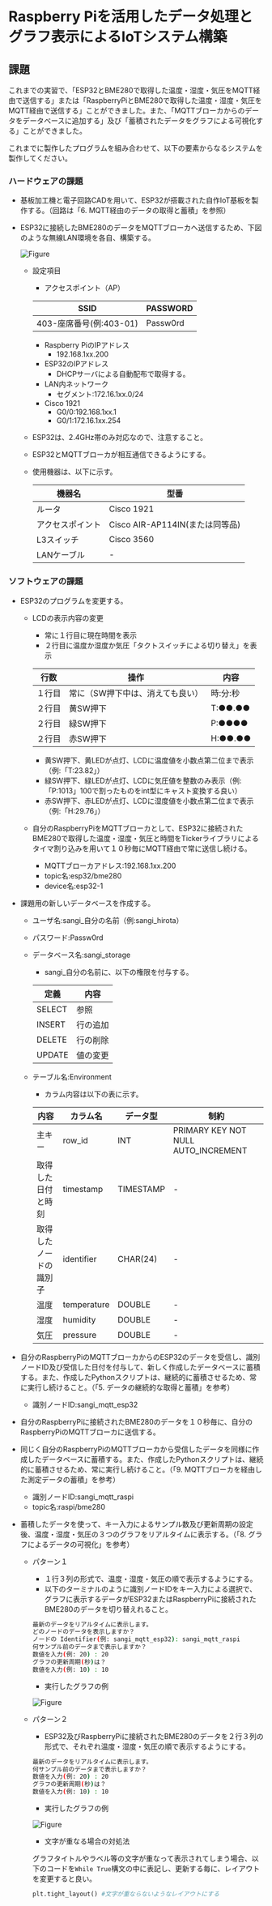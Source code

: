 # Raspberry Piを活用したデータ処理とグラフ表示によるIoTシステム構築

## 課題

これまでの実習で、「ESP32とBME280で取得した温度・湿度・気圧をMQTT経由で送信する」または「RaspberryPiとBME280で取得した温度・湿度・気圧をMQTT経由で送信する」ことができました。また、「MQTTブローカからのデータをデータベースに追加する」及び「蓄積されたデータをグラフによる可視化する」ことができました。

これまでに製作したプログラムを組み合わせて、以下の要素からなるシステムを製作してください。

### ハードウェアの課題

* 基板加工機と電子回路CADを用いて、ESP32が搭載された自作IoT基板を製作する。（回路は「6. MQTT経由のデータの取得と蓄積」を参照）

* ESP32に接続したBME280のデータをMQTTブローカへ送信するため、下図のような無線LAN環境を各自、構築する。

    ![Figure](./images/network.PNG)

    * 設定項目
        * アクセスポイント（AP）

        |SSID|PASSWORD|
        |---|---|
        |403-座席番号(例:403-01)|Passw0rd|

        * Raspberry PiのIPアドレス
            * 192.168.1xx.200
        * ESP32のIPアドレス
            * DHCPサーバによる自動配布で取得する。
        * LAN内ネットワーク
            * セグメント:172.16.1xx.0/24
        * Cisco 1921
            * G0/0:192.168.1xx.1
            * G0/1:172.16.1xx.254

    * ESP32は、2.4GHz帯のみ対応なので、注意すること。
    * ESP32とMQTTブローカが相互通信できるようにする。
    * 使用機器は、以下に示す。

        |機器名|型番|
        |---|---|
        |ルータ|Cisco 1921|
        |アクセスポイント|Cisco AIR-AP114IN(または同等品)|
        |L3スイッチ|Cisco 3560|
        |LANケーブル|-|

### ソフトウェアの課題

* ESP32のプログラムを変更する。
    * LCDの表示内容の変更
        * 常に１行目に現在時間を表示
        * ２行目に温度か湿度か気圧「タクトスイッチによる切り替え」を表示

        |行数|操作|内容|
        |---|---|---|
        |１行目|常に（SW押下中は、消えても良い）|時:分:秒|
        |２行目|黄SW押下|T:●●.●●|
        |２行目|緑SW押下|P:●●●●|
        |２行目|赤SW押下|H:●●.●●|

        * 黄SW押下、黄LEDが点灯、LCDに温度値を小数点第二位まで表示（例:「T:23.82」）
        * 緑SW押下、緑LEDが点灯、LCDに気圧値を整数のみ表示（例:「P:1013」100で割ったものをint型にキャスト変換する良い）
        * 赤SW押下、赤LEDが点灯、LCDに湿度値を小数点第二位まで表示（例:「H:29.76」）

    * 自分のRaspberryPiをMQTTブローカとして、ESP32に接続されたBME280で取得した温度・湿度・気圧と時間をTickerライブラリによるタイマ割り込みを用いて１０秒毎にMQTT経由で常に送信し続ける。
        * MQTTブローカアドレス:192.168.1xx.200
        * topic名:esp32/bme280
        * device名:esp32-1

* 課題用の新しいデータベースを作成する。
    * ユーザ名:sangi_自分の名前（例:sangi_hirota）
    * パスワード:Passw0rd
    * データベース名:sangi_storage
        * sangi_自分の名前に、以下の権限を付与する。

        |定義|内容|
        |---|---|
        |SELECT|参照|
        |INSERT|行の追加|
        |DELETE|行の削除|
        |UPDATE|値の変更|

    * テーブル名:Environment
        * カラム内容は以下の表に示す。

        | 内容 | カラム名 | データ型 | 制約 |
        | --- | --- | --- | --- |
        | 主キー | row_id | INT | PRIMARY KEY NOT NULL AUTO_INCREMENT |
        | 取得した日付と時刻 | timestamp | TIMESTAMP | - |
        | 取得したノードの識別子 | identifier | CHAR(24) | - |
        | 温度 | temperature | DOUBLE | - |
        | 湿度 | humidity | DOUBLE | - |
        | 気圧 | pressure | DOUBLE | - |

* 自分のRaspberryPiのMQTTブローカからのESP32のデータを受信し、識別ノードID及び受信した日付を付与して、新しく作成したデータベースに蓄積する。また、作成したPythonスクリプトは、継続的に蓄積させるため、常に実行し続けること。（「5. データの継続的な取得と蓄積」を参考）
    * 識別ノードID:sangi_mqtt_esp32

* 自分のRaspberryPiに接続されたBME280のデータを１０秒毎に、自分のRaspberryPiのMQTTブローカに送信する。
* 同じく自分のRaspberryPiのMQTTブローカから受信したデータを同様に作成したデータベースに蓄積する。また、作成したPythonスクリプトは、継続的に蓄積させるため、常に実行し続けること。（「9. MQTTブローカを経由した測定データの蓄積」を参考）
    * 識別ノードID:sangi_mqtt_raspi
    * topic名:raspi/bme280

* 蓄積したデータを使って、キー入力によるサンプル数及び更新周期の設定後、温度・湿度・気圧の３つのグラフをリアルタイムに表示する。（「8. グラフによるデータの可視化」を参考）
    * パターン１
        * １行３列の形式で、温度・湿度・気圧の順で表示するようにする。
        * 以下のターミナルのように識別ノードIDをキー入力による選択で、グラフに表示するデータがESP32またはRaspberryPiに接続されたBME280のデータを切り替えれること。

        ```bash
        最新のデータをリアルタイムに表示します。
        どのノードのデータを表示しますか？
        ノードの Identifier(例: sangi_mqtt_esp32): sangi_mqtt_raspi
        何サンプル前のデータまで表示しますか？
        数値を入力(例: 20) : 20
        グラフの更新周期(秒)は？
        数値を入力(例: 10) : 10
        ```

        * 実行したグラフの例

        ![Figure](./images/pattern1.PNG)

    * パターン２
        * ESP32及びRaspberryPiに接続されたBME280のデータを２行３列の形式で、それぞれ温度・湿度・気圧の順で表示するようにする。

        ```bash
        最新のデータをリアルタイムに表示します。
        何サンプル前のデータまで表示しますか？
        数値を入力(例: 20) : 20
        グラフの更新周期(秒)は？
        数値を入力(例: 10) : 10
        ```

        * 実行したグラフの例

        ![Figure](./images/pattern2.PNG)

        * 文字が重なる場合の対処法

        グラフタイトルやラベル等の文字が重なって表示されてしまう場合、以下のコードを`While True`構文の中に表記し、更新する毎に、レイアウトを変更すると良い。

        ```python
        plt.tight_layout() #文字が重ならないようなレイアウトにする
        ```
